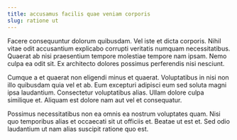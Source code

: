 ```yaml
---
title: accusamus facilis quae veniam corporis
slug: ratione ut
---
```


Facere consequuntur dolorum quibusdam. Vel iste et dicta corporis. Nihil vitae odit accusantium explicabo corrupti veritatis numquam necessitatibus. Quaerat ab nisi praesentium tempore molestiae tempore nam ipsam. Nemo culpa ea odit sit. Ex architecto dolores possimus perferendis nisi nesciunt.

Cumque a et quaerat non eligendi minus et quaerat. Voluptatibus in nisi non illo quibusdam quia vel et ab. Eum excepturi adipisci eum sed soluta magni ipsa laudantium. Consectetur voluptatibus alias. Ullam dolore culpa similique et. Aliquam est dolore nam aut vel et consequatur.

Possimus necessitatibus non ea omnis ea nostrum voluptates quam. Nisi quo temporibus alias et occaecati sit ut officiis et. Beatae ut est et. Sed odio laudantium ut nam alias suscipit ratione quo est.
